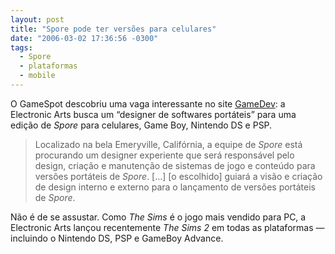 ```yaml
---
layout: post
title: "Spore pode ter versões para celulares"
date: "2006-03-02 17:36:56 -0300"
tags:
  - Spore
  - plataformas
  - mobile
---
```

O GameSpot descobriu uma vaga interessante no site [GameDev](http://www.gamedev.net/directory/careers/default.asp?jobid=996): a Electronic Arts busca um “designer de softwares portáteis” para uma edição de _Spore_ para celulares, Game Boy, Nintendo DS e PSP.

> Localizado na bela Emeryville, Califórnia, a equipe de _Spore_ está procurando um designer experiente que será responsável pelo design, criação e manutenção de sistemas de jogo e conteúdo para versões portáteis de _Spore_. […] [o escolhido] guiará a visão e criação de design interno e externo para o lançamento de versões portáteis de _Spore_.

Não é de se assustar. Como _The Sims_ é o jogo mais vendido para PC, a Electronic Arts lançou recentemente _The Sims 2_ em todas as plataformas — incluindo o Nintendo DS, PSP e GameBoy Advance.
